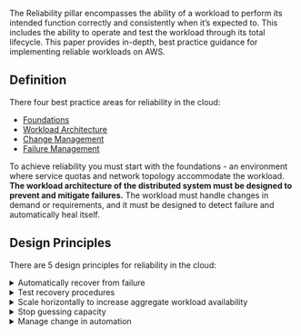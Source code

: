 The Reliability pillar encompasses the ability of a workload to perform its intended function correctly and consistently when it’s expected to. This includes the ability to operate and test the workload through its total lifecycle. This paper provides in-depth, best practice guidance for implementing reliable workloads on AWS.

## **Definition**
There four best practice areas for reliability in the cloud:

- [Foundations](best_practices/foundations.md)
- [Workload Architecture](best_practices/workload_architecture.md)
- [Change Management](best_practices/change_management.md)
- [Failure Management](best_practices/failure_management.md)

To achieve reliability you must start with the foundations - an environment where service quotas and network topology accommodate the workload. **The workload architecture of the distributed system must be designed to prevent and mitigate failures.** The workload must handle changes in demand or requirements, and it must be designed to detect failure and automatically heal itself.

## **Design Principles**
There are 5 design principles for reliability in the cloud:

<details>
<summary>Automatically recover from failure</summary>
<p>
By monitoring a workload for key performance indicators (KPIs), you can trigger automation when a threshold is breached. These KPIs should be a measure of business value, not of the technical aspects of the operation of the service. This allows for automatic notification and tracking of failures, and for automated recovery processes that work around or repair the failure. With more sophisticated automation, it’s possible to anticipate and remediate failures before they occur.
</p>
</details>
<details>
<summary>Test recovery procedures</summary>
<p>
In an on-premises environment, testing is often conducted to prove that the workload works in a particular scenario. Testing is not typically used to validate recovery strategies. In the cloud, you can test how your workload fails, and you can validate your recovery procedures. You can use automation to simulate different failures or to recreate scenarios that led to failures before. This approach exposes failure pathways that you can test and fix before a real failure scenario occurs, thus reducing risk.
</p>
</details>
<details>
<summary>Scale horizontally to increase aggregate workload availability</summary>
<p>
Replace one large resource with multiple small resources to reduce the impact of a single failure on the overall workload. Distribute requests across multiple, smaller resources to ensure that they don’t share a common point of failure.
</p>
</details>
<details>
<summary>Stop guessing capacity</summary>
<p>
A common cause of failure in on-premises workloads is resource saturation, when the demands placed on a workload exceed the capacity of that workload (this is often the objective of denial of service attacks). In the cloud, you can monitor demand and workload utilization, and automate the addition or removal of resources to maintain the optimal level to satisfy demand without over- or under-provisioning. There are still limits, but some quotas can be controlled and others can be managed (see Manage Service Quotas and Constraints).
</p>
</details>
<details>
<summary>Manage change in automation</summary>
<p>
Changes to your infrastructure should be made using automation. The changes that need to be managed include changes to the automation, which then can be tracked and reviewed.
</p>
</details>

